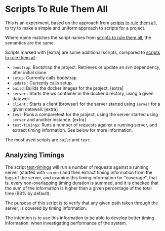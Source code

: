 # Scripts To Rule Them All

This is an experiment, based on the approach from [scripts to rule them all](https://github.com/github/scripts-to-rule-them-all), to
try to make a simple and uniform approach to scripts for a project.

Where name matches the script names from [scripts to rule them all](https://github.com/github/scripts-to-rule-them-all), 
the semantics are the same.

Scripts marked with [extra] are some additional scripts, compared to [scripts to rule them all](https://github.com/github/scripts-to-rule-them-all):

* `boostrap`: Bootstrap the project. Retrieves or update an svn dependency, after initial clone.
* `setup`: Currently calls bootstrap.
* `update` : Currently calls setup.
* `build`: Builds the docker images for the project. [extra]
* `server` : Starts the ws container in the docker directory, using a given datawell
* `client` : Starts a client (browser) for the server started using `server` for a given datawell. [extra]
* `test`: Runs a comparetest for the project, using the server started using `server` and another instance. [extra]
* `test-timings`: Runs a number of requests against a running server, and extract timing information. See below for more information.

The most used scripts are `build` and `test`.

## Analyzing Timings

The script [test-timings](test-timings) will run a number of requests against
a running server (started with `server`) and then extract timing information 
from the logs of the server, and examine this timing information for "coverage", that
is, every non-overlapping timing duration is summed, and it is checked that 
the sum of the information is higher than a given percentage of the total time (98% by default).

The purpose of this script is to verify that any given path taken through the 
server, is covered by timing information. 

The intention is to use this information to be able to develop better timing information, 
when investigating performance of the system.
